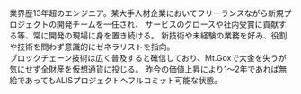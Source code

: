 業界歴13年超のエンジニア。某大手人材企業においてフリーランスながら新規プロジェクトの開発チームを一任され、
サービスのグロースや社内受賞に貢献する等、常に開発の現場に身を置き続ける。
新技術や未経験の業務を好み、役割や技術を問わず意識的にゼネラリストを指向。  
ブロックチェーン技術は広く普及すると確信しており、Mt.Goxで大金を失うが気にせず全財産を仮想通貨に投じる。
昨今の価値上昇により1〜2年であれば無給であってもALISプロジェクトへフルコミット可能な状態。
